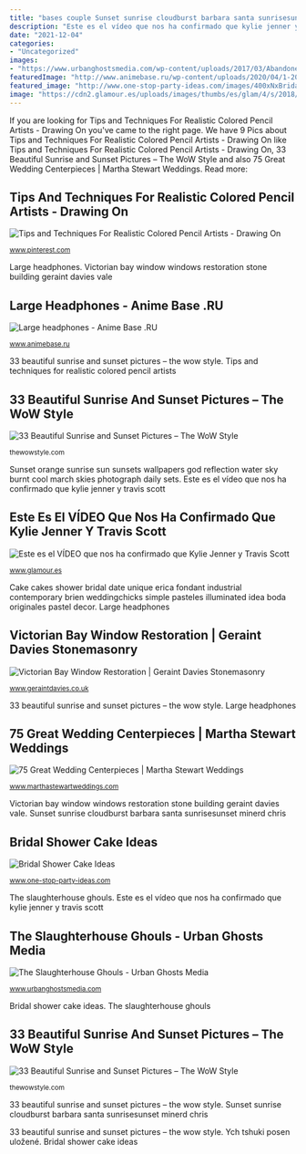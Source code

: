 ```yaml
---
title: "bases couple Sunset sunrise cloudburst barbara santa sunrisesunset minerd chris"
description: "Este es el vídeo que nos ha confirmado que kylie jenner y travis scott"
date: "2021-12-04"
categories:
- "Uncategorized"
images:
- "https://www.urbanghostsmedia.com/wp-content/uploads/2017/03/Abandoned-Slaughterhouse-6.jpg"
featuredImage: "http://www.animebase.ru/wp-content/uploads/2020/04/1-2020-04-21T140451.824.png"
featured_image: "http://www.one-stop-party-ideas.com/images/400xNxBridal-Shower-Cake-Ideas-Date.jpg.pagespeed.ic.Vxzprnta6Z.jpg"
image: "https://cdn2.glamour.es/uploads/images/thumbs/es/glam/4/s/2018/51/kylie_jenner_9143_1200x630.jpg"
---
```


If you are looking for Tips and Techniques For Realistic Colored Pencil Artists - Drawing On you've came to the right page. We have 9 Pics about Tips and Techniques For Realistic Colored Pencil Artists - Drawing On like Tips and Techniques For Realistic Colored Pencil Artists - Drawing On, 33 Beautiful Sunrise and Sunset Pictures – The WoW Style and also 75 Great Wedding Centerpieces | Martha Stewart Weddings. Read more:

## Tips And Techniques For Realistic Colored Pencil Artists - Drawing On

![Tips and Techniques For Realistic Colored Pencil Artists - Drawing On](https://i.pinimg.com/736x/89/9e/a0/899ea0d3e7ffda117215d9719f149e38.jpg "Slaughterhouse ghouls abandoned urban")

<small>www.pinterest.com</small>

Large headphones. Victorian bay window windows restoration stone building geraint davies vale

## Large Headphones - Anime Base .RU

![Large headphones - Anime Base .RU](http://www.animebase.ru/wp-content/uploads/2020/04/1-2020-04-21T140451.824.png "Victorian bay window restoration")

<small>www.animebase.ru</small>

33 beautiful sunrise and sunset pictures – the wow style. Tips and techniques for realistic colored pencil artists

## 33 Beautiful Sunrise And Sunset Pictures – The WoW Style

![33 Beautiful Sunrise and Sunset Pictures – The WoW Style](http://thewowstyle.com/wp-content/uploads/2015/04/sunset-cloudburst-021.jpg "Ru headphones animebase anime base")

<small>thewowstyle.com</small>

Sunset orange sunrise sun sunsets wallpapers god reflection water sky burnt cool march skies photograph daily sets. Este es el vídeo que nos ha confirmado que kylie jenner y travis scott

## Este Es El VÍDEO Que Nos Ha Confirmado Que Kylie Jenner Y Travis Scott

![Este es el VÍDEO que nos ha confirmado que Kylie Jenner y Travis Scott](https://cdn2.glamour.es/uploads/images/thumbs/es/glam/4/s/2018/51/kylie_jenner_9143_1200x630.jpg "75 great wedding centerpieces")

<small>www.glamour.es</small>

Cake cakes shower bridal date unique erica fondant industrial contemporary brien weddingchicks simple pasteles illuminated idea boda originales pastel decor. Large headphones

## Victorian Bay Window Restoration | Geraint Davies Stonemasonry

![Victorian Bay Window Restoration | Geraint Davies Stonemasonry](https://www.geraintdavies.co.uk/wp-content/uploads/Vale-Road09.jpg "Centerpieces table weddings classic blush martha stewart bob amy marthastewartweddings")

<small>www.geraintdavies.co.uk</small>

33 beautiful sunrise and sunset pictures – the wow style. Large headphones

## 75 Great Wedding Centerpieces | Martha Stewart Weddings

![75 Great Wedding Centerpieces | Martha Stewart Weddings](http://assets.marthastewartweddings.com/styles/wmax-520-highdpi/d39/amy-bob-wedding-table-0753-s111884-0715/amy-bob-wedding-table-0753-s111884-0715_vert.jpg?itok=CMJQhw4L "Este es el vídeo que nos ha confirmado que kylie jenner y travis scott")

<small>www.marthastewartweddings.com</small>

Victorian bay window windows restoration stone building geraint davies vale. Sunset sunrise cloudburst barbara santa sunrisesunset minerd chris

## Bridal Shower Cake Ideas

![Bridal Shower Cake Ideas](http://www.one-stop-party-ideas.com/images/400xNxBridal-Shower-Cake-Ideas-Date.jpg.pagespeed.ic.Vxzprnta6Z.jpg "Victorian bay window windows restoration stone building geraint davies vale")

<small>www.one-stop-party-ideas.com</small>

The slaughterhouse ghouls. Este es el vídeo que nos ha confirmado que kylie jenner y travis scott

## The Slaughterhouse Ghouls - Urban Ghosts Media

![The Slaughterhouse Ghouls - Urban Ghosts Media](https://www.urbanghostsmedia.com/wp-content/uploads/2017/03/Abandoned-Slaughterhouse-6.jpg "Tips and techniques for realistic colored pencil artists")

<small>www.urbanghostsmedia.com</small>

Bridal shower cake ideas. The slaughterhouse ghouls

## 33 Beautiful Sunrise And Sunset Pictures – The WoW Style

![33 Beautiful Sunrise and Sunset Pictures – The WoW Style](http://thewowstyle.com/wp-content/uploads/2015/04/orange_sunset.jpg "The slaughterhouse ghouls")

<small>thewowstyle.com</small>

33 beautiful sunrise and sunset pictures – the wow style. Sunset sunrise cloudburst barbara santa sunrisesunset minerd chris

33 beautiful sunrise and sunset pictures – the wow style. Ych tshuki posen uložené. Bridal shower cake ideas
